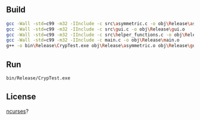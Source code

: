 ## Build
```Bash
gcc -Wall -std=c99 -m32 -IInclude -c src\asymmetric.c -o obj\Release\asymmetric.o
gcc -Wall -std=c99 -m32 -IInclude -c src\gui.c -o obj\Release\gui.o
gcc -Wall -std=c99 -m32 -IInclude -c src\helper_functions.c -o obj\Release\helper_functions.o
gcc -Wall -std=c99 -m32 -IInclude -c main.c -o obj\Release\main.o
g++ -o bin\Release\CrypTest.exe obj\Release\asymmetric.o obj\Release\gui.o obj\Release\helper_functions.o obj\Release\main.o  -lncurses
```

## Run
```Bash
bin/Release/CrypTest.exe
```

## License
[ncurses](https://invisible-island.net/ncurses/ncurses-license.html)?
